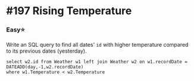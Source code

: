 # \#197 Rising Temperature

### Easy:star:

 Write an SQL query to find all dates' `id` with higher temperature compared to its previous dates \(yesterday\).

```text
select w2.id from Weather w1 left join Weather w2 on w1.recordDate = DATEADD(day,-1,w2.recordDate) 
where w1.Temperature < w2.Temperature
```



